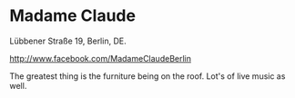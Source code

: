 # Madame Claude

Lübbener Straße 19, Berlin, DE. 

http://www.facebook.com/MadameClaudeBerlin

The greatest thing is the furniture being on the roof. Lot's of live music as well.
